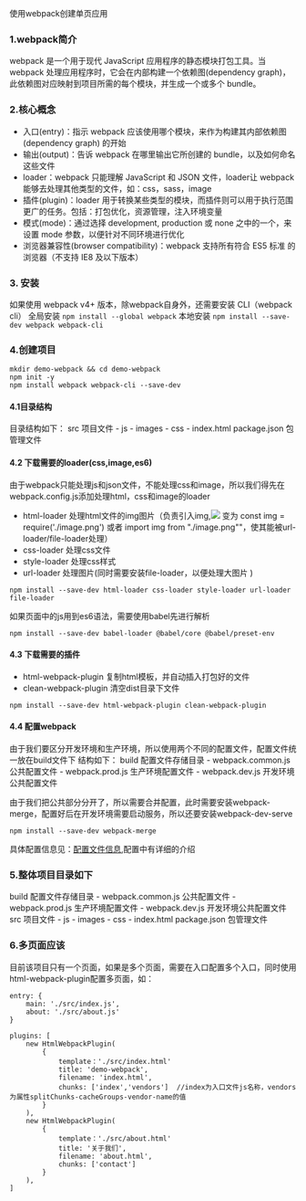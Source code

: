 使用webpack创建单页应用
### 1.webpack简介
webpack 是一个用于现代 JavaScript 应用程序的静态模块打包工具。当 webpack 处理应用程序时，它会在内部构建一个依赖图(dependency graph)，此依赖图对应映射到项目所需的每个模块，并生成一个或多个 bundle。
### 2.核心概念
* 入口(entry)：指示 webpack 应该使用哪个模块，来作为构建其内部依赖图(dependency graph) 的开始
* 输出(output)：告诉 webpack 在哪里输出它所创建的 bundle，以及如何命名这些文件
* loader：webpack 只能理解 JavaScript 和 JSON 文件，loader让 webpack 能够去处理其他类型的文件，如：css，sass，image
* 插件(plugin)：loader 用于转换某些类型的模块，而插件则可以用于执行范围更广的任务。包括：打包优化，资源管理，注入环境变量
* 模式(mode)：通过选择 development, production 或 none 之中的一个，来设置 mode 参数，以便针对不同环境进行优化
* 浏览器兼容性(browser compatibility)：webpack 支持所有符合 ES5 标准 的浏览器（不支持 IE8 及以下版本）
### 3. 安装
如果使用 webpack v4+ 版本，除webpack自身外，还需要安装 CLI（webpack cli）
全局安装
```npm install --global webpack```
本地安装
```npm install --save-dev webpack webpack-cli```
### 4.创建项目
```
mkdir demo-webpack && cd demo-webpack
npm init -y
npm install webpack webpack-cli --save-dev
```
#### 4.1目录结构
目录结构如下：
src                 项目文件
    - js
    - images
    - css
    - index.html
package.json        包管理文件
#### 4.2 下载需要的loader(css,image,es6)
由于webpack只能处理js和json文件，不能处理css和image，所以我们得先在webpack.config.js添加处理html，css和image的loader
- html-loader 处理html文件的img图片（负责引入img,<img src="image.png"> 变为 const img = require('./image.png') 或者 import img from "./image.png""，使其能被url-loader/file-loader处理）
- css-loader 处理css文件
- style-loader 处理css样式
- url-loader  处理图片(同时需要安装file-loader，以便处理大图片 )
```
npm install --save-dev html-loader css-loader style-loader url-loader file-loader
```

如果页面中的js用到es6语法，需要使用babel先进行解析
```
npm install --save-dev babel-loader @babel/core @babel/preset-env 
```
#### 4.3 下载需要的插件
- html-webpack-plugin   复制html模板，并自动插入打包好的文件
- clean-webpack-plugin  清空dist目录下文件
```
npm install --save-dev html-webpack-plugin clean-webpack-plugin 
```
#### 4.4 配置webpack
由于我们要区分开发环境和生产环境，所以使用两个不同的配置文件，配置文件统一放在build文件下
结构如下：
build    配置文件存储目录
    - webpack.common.js  公共配置文件
    - webpack.prod.js    生产环境配置文件
    - webpack.dev.js     开发环境公共配置文件

由于我们把公共部分分开了，所以需要合并配置，此时需要安装webpack-merge，配置好后在开发环境需要启动服务，所以还要安装webpack-dev-serve
```
npm install --save-dev webpack-merge
```

具体配置信息见：[配置文件信息](),配置中有详细的介绍
### 5.整体项目目录如下
build    配置文件存储目录
    - webpack.common.js  公共配置文件
    - webpack.prod.js    生产环境配置文件
    - webpack.dev.js     开发环境公共配置文件
src                 项目文件
    - js
    - images
    - css
    - index.html
package.json        包管理文件
### 6.多页面应该
目前该项目只有一个页面，如果是多个页面，需要在入口配置多个入口，同时使用html-webpack-plugin配置多页面，如：
```
entry: {
    main: './src/index.js',
    about: './src/about.js'
}

plugins: [
    new HtmlWebpackPlugin(
        {
            template：'./src/index.html'
            title: 'demo-webpack',
            filename: 'index.html',
            chunks: ['index','vendors']  //index为入口文件js名称，vendors为属性splitChunks-cacheGroups-vendor-name的值
        }
    ),
    new HtmlWebpackPlugin(
        {
            template：'./src/about.html'
            title: '关于我们',
            filename: 'about.html',
            chunks: ['contact']
        }
    ),
]
```

